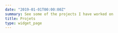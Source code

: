 ```yaml
---
date: "2019-01-01T00:00:00Z"
summary: See some of the projects I have worked on
title: Projets
type: widget_page
---
```

